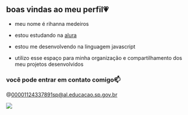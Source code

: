 ## boas vindas ao meu perfil💗

- meu nome é rihanna medeiros

- estou estudando na [alura](https://www.alura.com.br)

- estou me desenvolvendo na linguagem javascript

- utilizo esse espaço para minha organização e compartilhamento dos meu projetos desenvolvidos
### você pode entrar em contato comigo📫

@00001124337891sp@al.educacao.sp.gov.br

![](https://media1.tenor.com/m/9Get-BFsdfAAAAAC/spongebob-spongebob-meme.gif)

